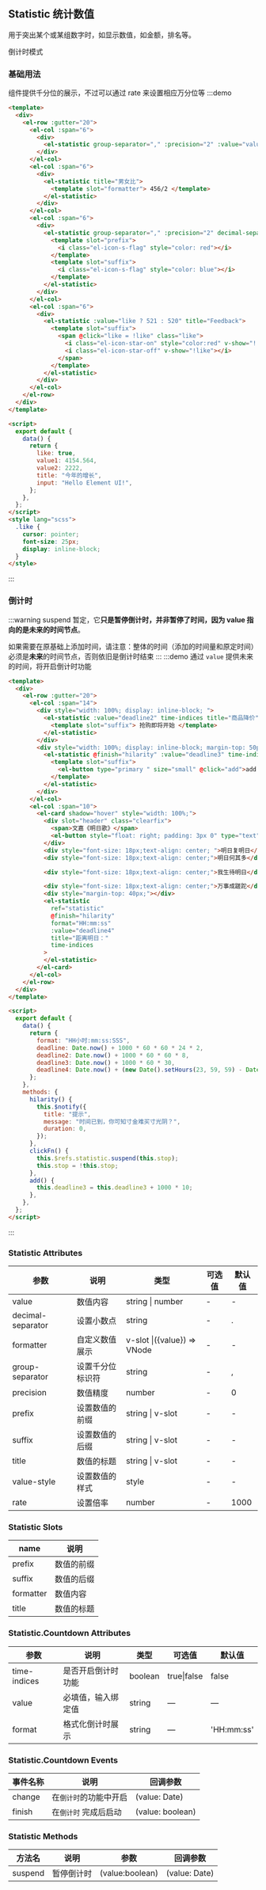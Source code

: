 ## Statistic 统计数值

用于突出某个或某组数字时，如显示数值，如金额，排名等。

倒计时模式

### 基础用法

组件提供千分位的展示，不过可以通过 rate 来设置相应万分位等
:::demo
```html
<template>
  <div>
    <el-row :gutter="20">
      <el-col :span="6">
        <div>
          <el-statistic group-separator="," :precision="2" :value="value2" :title="title"></el-statistic>
        </div>
      </el-col>
      <el-col :span="6">
        <div>
          <el-statistic title="男女比">
            <template slot="formatter"> 456/2 </template>
          </el-statistic>
        </div>
      </el-col>
      <el-col :span="6">
        <div>
          <el-statistic group-separator="," :precision="2" decimal-separator="." :value="value1" :title="title">
            <template slot="prefix">
              <i class="el-icon-s-flag" style="color: red"></i>
            </template>
            <template slot="suffix">
              <i class="el-icon-s-flag" style="color: blue"></i>
            </template>
          </el-statistic>
        </div>
      </el-col>
      <el-col :span="6">
        <div>
          <el-statistic :value="like ? 521 : 520" title="Feedback">
            <template slot="suffix">
              <span @click="like = !like" class="like">
                <i class="el-icon-star-on" style="color:red" v-show="!!like"></i>
                <i class="el-icon-star-off" v-show="!like"></i>
              </span>
            </template>
          </el-statistic>
        </div>
      </el-col>
    </el-row>
  </div>
</template>

<script>
  export default {
    data() {
      return {
        like: true,
        value1: 4154.564,
        value2: 2222,
        title: "今年的增长",
        input: "Hello Element UI!",
      };
    },
  };
</script>
<style lang="scss">
  .like {
    cursor: pointer;
    font-size: 25px;
    display: inline-block;
  }
</style>
```
:::

### 倒计时

:::warning
suspend 暂定，它**只是暂停倒计时，并非暂停了时间，因为 value 指向的是未来的时间节点**。

如果需要在原基础上添加时间，请注意：整体的时间（添加的时间量和原定时间）必须是**未来**的时间节点，否则依旧是倒计时结束
:::
:::demo 通过 `value` 提供未来的时间，将开启倒计时功能
```html
<template>
  <div>
    <el-row :gutter="20">
      <el-col :span="14">
        <div style="width: 100%; display: inline-block; ">
          <el-statistic :value="deadline2" time-indices title="商品降价">
            <template slot="suffix"> 抢购即将开始 </template>
          </el-statistic>
        </div>
        <div style="width: 100%; display: inline-block; margin-top: 50px; ">
          <el-statistic @finish="hilarity" :value="deadline3" time-indices title="一寸光阴一寸金">
            <template slot="suffix">
              <el-button type="primary " size="small" @click="add">add 10 second</el-button>
            </template>
          </el-statistic>
        </div>
      </el-col>
      <el-col :span="10">
        <el-card shadow="hover" style="width: 100%;">
          <div slot="header" class="clearfix">
            <span>文嘉《明日歌》</span>
            <el-button style="float: right; padding: 3px 0" type="text" @click="clickFn">暂停</el-button>
          </div>
          <div style="font-size: 18px;text-align: center; ">明日复明日</div>
          <div style="font-size: 18px;text-align: center;">明日何其多</div>

          <div style="font-size: 18px;text-align: center;">我生待明日</div>

          <div style="font-size: 18px;text-align: center;">万事成蹉跎</div>
          <div style="margin-top: 40px;"></div>
          <el-statistic
            ref="statistic"
            @finish="hilarity"
            format="HH:mm:ss"
            :value="deadline4"
            title="距离明日："
            time-indices
          >
          </el-statistic>
        </el-card>
      </el-col>
    </el-row>
  </div>
</template>

<script>
  export default {
    data() {
      return {
        format: "HH小时:mm:ss:SSS",
        deadline: Date.now() + 1000 * 60 * 60 * 24 * 2,
        deadline2: Date.now() + 1000 * 60 * 60 * 8,
        deadline3: Date.now() + 1000 * 60 * 30,
        deadline4: Date.now() + (new Date().setHours(23, 59, 59) - Date.now()),
      };
    },
    methods: {
      hilarity() {
        this.$notify({
          title: "提示",
          message: "时间已到，你可知寸金难买寸光阴？",
          duration: 0,
        });
      },
      clickFn() {
        this.$refs.statistic.suspend(this.stop);
        this.stop = !this.stop;
      },
      add() {
        this.deadline3 = this.deadline3 + 1000 * 10;
      },
    },
  };
</script>
```
:::




### Statistic Attributes

| 参数          | 说明            | 类型            | 可选值                 | 默认值   |
|-------------  |---------------- |---------------- |---------------------- |-------- |
| value            | 数值内容                 | string \| number    | -          | -       |
| decimal-separator | 设置小数点            | string                  | -      | .       |
| formatter        | 自定义数值展示| v-slot \|({value}) => VNode | -   | -      |
| group-separator   | 设置千分位标识符              | string           | -             | ,       |
| precision        | 数值精度      | number                | -        | 0      |
| prefix           | 设置数值的前缀          | string \| v-slot | -             | -       |
| suffix           |设置数值的后缀          | string \| v-slot     | -         | -       |
| title            | 	数值的标题               | string \| v-slot   | -           | -       |
| value-style        | 设置数值的样式          | style             | -            | -       |
| rate       | 设置倍率          | number             | -            | 1000       |


### Statistic Slots
| name | 说明 |
|------|--------|
| prefix | 数值的前缀 |
| suffix | 数值的后缀 |
| formatter | 数值内容 |
| title | 数值的标题 |


### Statistic.Countdown  Attributes

| 参数          | 说明            | 类型            | 可选值                 | 默认值   |
|-------------  |---------------- |---------------- |---------------------- |-------- |
| time-indices       | 是否开启倒计时功能     | boolean     | true\|false                        | false      |
| value         | 必填值，输入绑定值   | string  | — | — |
| format         | 格式化倒计时展示   | string  | — | 'HH:mm:ss' |
### Statistic.Countdown Events
| 事件名称 | 说明 | 回调参数 |
|---------|--------|---------|
| change | 在`倒计时`的功能中开启 | (value:  Date) |
| finish | 在`倒计时` 完成后启动 | (value: boolean) |

### Statistic Methods
| 方法名 | 说明 | 参数 |回调参数|
| ---- | ---- | ---- |---- |
| suspend | 暂停倒计时|(value:boolean) |(value:  Date) |


